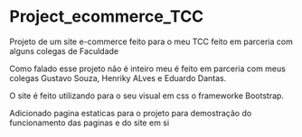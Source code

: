 # Project_ecommerce_TCC
 Projeto de um site e-commerce feito para o meu TCC feito em parceria com alguns colegas de Faculdade
 
 Como falado esse projeto não é inteiro meu é feito em parceria com
 meus colegas Gustavo Souza, Henriky ALves e Eduardo Dantas.

 O site é feito utilizando para o seu visual em css o frameworke Bootstrap.

 Adicionado pagina estaticas para o projeto para demostração do funcionamento das paginas e do site em si
